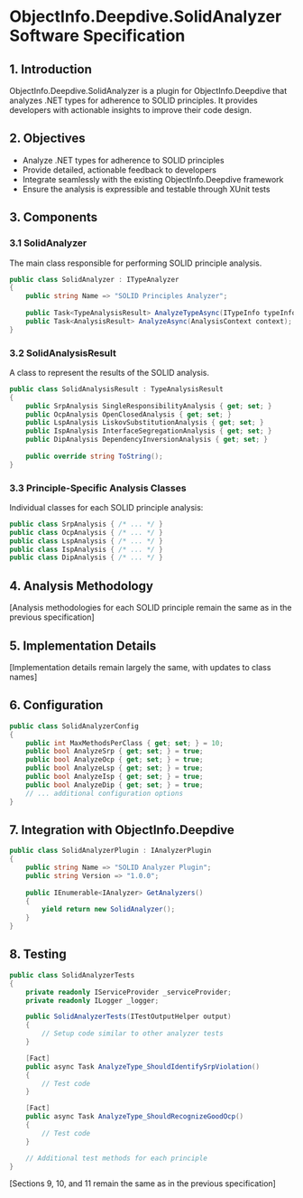 # ObjectInfo.Deepdive.SolidAnalyzer Software Specification

## 1. Introduction

ObjectInfo.Deepdive.SolidAnalyzer is a plugin for ObjectInfo.Deepdive that analyzes .NET types for adherence to SOLID principles. It provides developers with actionable insights to improve their code design.

## 2. Objectives

- Analyze .NET types for adherence to SOLID principles
- Provide detailed, actionable feedback to developers
- Integrate seamlessly with the existing ObjectInfo.Deepdive framework
- Ensure the analysis is expressible and testable through XUnit tests

## 3. Components

### 3.1 SolidAnalyzer

The main class responsible for performing SOLID principle analysis.

```csharp
public class SolidAnalyzer : ITypeAnalyzer
{
    public string Name => "SOLID Principles Analyzer";
    
    public Task<TypeAnalysisResult> AnalyzeTypeAsync(ITypeInfo typeInfo);
    public Task<AnalysisResult> AnalyzeAsync(AnalysisContext context);
}
```

### 3.2 SolidAnalysisResult

A class to represent the results of the SOLID analysis.

```csharp
public class SolidAnalysisResult : TypeAnalysisResult
{
    public SrpAnalysis SingleResponsibilityAnalysis { get; set; }
    public OcpAnalysis OpenClosedAnalysis { get; set; }
    public LspAnalysis LiskovSubstitutionAnalysis { get; set; }
    public IspAnalysis InterfaceSegregationAnalysis { get; set; }
    public DipAnalysis DependencyInversionAnalysis { get; set; }
    
    public override string ToString();
}
```

### 3.3 Principle-Specific Analysis Classes

Individual classes for each SOLID principle analysis:

```csharp
public class SrpAnalysis { /* ... */ }
public class OcpAnalysis { /* ... */ }
public class LspAnalysis { /* ... */ }
public class IspAnalysis { /* ... */ }
public class DipAnalysis { /* ... */ }
```

## 4. Analysis Methodology

[Analysis methodologies for each SOLID principle remain the same as in the previous specification]

## 5. Implementation Details

[Implementation details remain largely the same, with updates to class names]

## 6. Configuration

```csharp
public class SolidAnalyzerConfig
{
    public int MaxMethodsPerClass { get; set; } = 10;
    public bool AnalyzeSrp { get; set; } = true;
    public bool AnalyzeOcp { get; set; } = true;
    public bool AnalyzeLsp { get; set; } = true;
    public bool AnalyzeIsp { get; set; } = true;
    public bool AnalyzeDip { get; set; } = true;
    // ... additional configuration options
}
```

## 7. Integration with ObjectInfo.Deepdive

```csharp
public class SolidAnalyzerPlugin : IAnalyzerPlugin
{
    public string Name => "SOLID Analyzer Plugin";
    public string Version => "1.0.0";
    
    public IEnumerable<IAnalyzer> GetAnalyzers()
    {
        yield return new SolidAnalyzer();
    }
}
```

## 8. Testing

```csharp
public class SolidAnalyzerTests
{
    private readonly IServiceProvider _serviceProvider;
    private readonly ILogger _logger;

    public SolidAnalyzerTests(ITestOutputHelper output)
    {
        // Setup code similar to other analyzer tests
    }

    [Fact]
    public async Task AnalyzeType_ShouldIdentifySrpViolation()
    {
        // Test code
    }

    [Fact]
    public async Task AnalyzeType_ShouldRecognizeGoodOcp()
    {
        // Test code
    }

    // Additional test methods for each principle
}
```

[Sections 9, 10, and 11 remain the same as in the previous specification]
